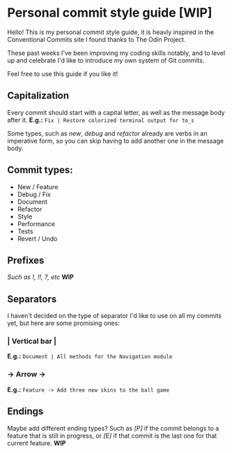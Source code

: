 # Personal commit style guide [WIP]

Hello! This is my personal commit style guide, it is
heavly inspired in the Conventional Commits site I found
thanks to The Odin Project.

These past weeks I've been improving my coding skills
notably, and to level up and celebrate I'd like to introduce
my own system of Git commits.

Feel free to use this guide if you like it!

## Capitalization
Every commit should start with a capital letter,
as well as the message body after it.
**E.g.:** `Fix | Restore colorized terminal output for to_s`

Some types, such as _new_, *debug* and *refactor* already
are verbs in an imperative form, so you can skip having to
add another one in the message body.

## Commit types:
* New / Feature
* Debug / Fix
* Document
* Refactor
* Style
* Performance
* Tests
* Revert / Undo
## Prefixes
*Such as !, !!, ?, etc*
**WIP**

## Separators
I haven't decided on the type of separator I'd like to use
on all my commits yet, but here are some promising ones:

### | Vertical bar |
**E.g.:** `Document | All methods for the Navigation module`
### -> Arrow ->
**E.g.:** `Feature -> Add three new skins to the ball game`

## Endings
Maybe add different ending types? Such as _[P]_
if the commit belongs to a feature that is still in progress,
or _[E]_ if that commit is the last one for that current feature.
**WIP**
